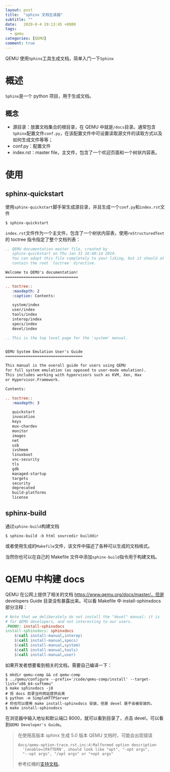```yaml
---
layout: post
title:  "sphinx 文档生成器"
subtitle: ""
date:   2020-8-4 19:13:45 +0800
tags:
  - qemu
categories: [QEMU]
comment: true
---
```


QEMU 使用`Sphinx`工具生成文档，简单入门一下`Sphinx`

<!-- more -->

# 概述

`Sphinx`是一个 python 项目，用于生成文档。

## 概念

- 源目录：放置文档集合的根目录，在 QEMU 中就是`/docs`目录。通常包含`Sphinx`配置文件`conf.py`，在该配置文件中可设置读取源文件的读取方式以及如何生成文件等等；
- conf.py：配置文件
- index.rst：master file，主文件，包含了一个欢迎页面和一个树状内容表。

# 使用

## sphinx-quickstart

使用`sphinx-quickstart`脚手架生成源目录，并且生成一个`conf.py`和`index.rst`文件

```shell
$ sphinx-quickstart
```

`index.rst`文件作为一个主文件，包含了一个树状内容表，使用`reStructuredText`的 toctree 指令指定了整个文档列表：

```rst
.. QEMU documentation master file, created by
   sphinx-quickstart on Thu Jan 31 16:40:14 2019.
   You can adapt this file completely to your liking, but it should at least
   contain the root `toctree` directive.

Welcome to QEMU's documentation!
================================

.. toctree::
   :maxdepth: 2
   :caption: Contents:

   system/index
   user/index
   tools/index
   interop/index
   specs/index
   devel/index
```

```rst
.. This is the top level page for the 'system' manual.


QEMU System Emulation User's Guide
==================================

This manual is the overall guide for users using QEMU
for full system emulation (as opposed to user-mode emulation).
This includes working with hypervisors such as KVM, Xen, Hax
or Hypervisor.Framework.

Contents:

.. toctree::
   :maxdepth: 3

   quickstart
   invocation
   keys
   mux-chardev
   monitor
   images
   net
   usb
   ivshmem
   linuxboot
   vnc-security
   tls
   gdb
   managed-startup
   targets
   security
   deprecated
   build-platforms
   license
```

## sphinx-build

通过`sphinx-build`构建文档

```shell
$ sphinx-build -b html sourcedir builddir
```

或者使用生成的`Makefile`文件，该文件中描述了各种可以生成的文档格式。

当然你也可以在自己的 Makefile 文件中添加`sphinx-build`指令用于构建文档。

# QEMU 中构建 docs

QEMU 在公网上提供了相关的文档 https://www.qemu.org/docs/master/，但是 developers Guide 目录没有暴露出来。可以看 Makefile 中 install-sphinxdocs 部分注释：

```makefile
# Note that we deliberately do not install the "devel" manual: it is
# for QEMU developers, and not interesting to our users.
.PHONY: install-sphinxdocs
install-sphinxdocs: sphinxdocs
	$(call install-manual,interop)
	$(call install-manual,specs)
	$(call install-manual,system)
	$(call install-manual,tools)
	$(call install-manual,user)
```

如果开发者想要看到相关的文档，需要自己编译一下：

```shell
$ mkdir qemu-comp && cd qemu-comp
$ ../qemu/configure --prefix='/code/qemu-comp/install' --target-list="x86_64-softmmu"
$ make sphinxdocs -j8
# 将 docs 目录当作网站提供出来
$ python -m SimpleHTTPServer
# 你也可以使用 make install-sphinxdocs 安装，但是 devel 是不会被安装的。
$ make install-sphinxdocs
```

在浏览器中输入地址和默认端口 8000，就可以看到目录了，点击 devel，可以看到`QEMU Developer's Guide`。

> 在使用高版本 sphinx 生成 5.0 版本 QEMU 文档时，可能会出现错误
>
> ```shell
> docs/qemu-option-trace.rst.inc:4:Malformed option description
>   '[enable=]PATTERN', should look like "opt", "-opt args",
>   "--opt args", "/opt args" or "+opt args"
> ```
>
> 参考红帽的[支持文档](https://patchew.org/QEMU/20200714162659.1017432-1-berrange@redhat.com/)。